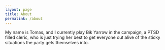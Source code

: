 ```yaml
---
layout: page
title: About
permalink: /about
---
```


My name is Tomas, and I currently play Bik Yarrow in the campaign, a PTSD filled cleric, who is just trying her best to get everyone out alive of the sticky situations the party gets themselves into.

